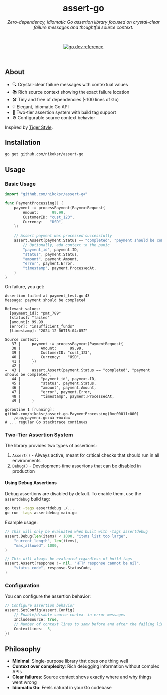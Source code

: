 <div align="center">

&nbsp;
<h1>assert-go</h1>
<p><i>Zero-dependency, idiomatic Go assertion library focused on crystal-clear failure messages and thoughtful source context.</i></p>

&nbsp;

[![go.dev reference](https://img.shields.io/badge/go.dev-reference-007d9c?logo=go&logoColor=white&style=flat)](https://pkg.go.dev/github.com/nikoksr/assert-go)
</div>

&nbsp;

## About

- 🔍 Crystal-clear failure messages with contextual values
- 📚 Rich source context showing the exact failure location
- 🛠 Tiny and free of dependencies (~100 lines of Go)
- 💡 Elegant, idiomatic Go API
- 🎯 Two-tier assertion system with build tag support
- ⚙️ Configurable source context behavior

Inspired by [Tiger Style](https://github.com/tigerbeetle/tigerbeetle/blob/main/docs/TIGER_STYLE.md#safety).

## Installation

```bash
go get github.com/nikoksr/assert-go
```

## Usage

### Basic Usage

```go
import "github.com/nikoksr/assert-go"

func PaymentProcessing() {
    payment := processPayment(PaymentRequest{
        Amount:      99.99,
        CustomerID: "cust_123",
        Currency:   "USD",
    })
    
    // Assert payment was processed successfully
    assert.Assert(payment.Status == "completed", "payment should be completed",
        // Optionally, add context to the panic
        "payment_id", payment.ID,
        "status", payment.Status,
        "amount", payment.Amount,
        "error", payment.Error,
        "timestamp", payment.ProcessedAt,
    )
}
```

On failure, you get:

```
Assertion failed at payment_test.go:43
Message: payment should be completed

Relevant values:
  [payment_id]: "pmt_789"
  [status]: "failed"
  [amount]: 99.99
  [error]: "insufficient_funds"
  [timestamp]: "2024-12-06T15:04:05Z"

Source context:
   37 |     payment := processPayment(PaymentRequest{
   38 |         Amount:      99.99,
   39 |         CustomerID: "cust_123",
   40 |         Currency:   "USD",
   41 |     })
   42 |
→  43 |     assert.Assert(payment.Status == "completed", "payment should be completed",
   44 |         "payment_id", payment.ID,
   45 |         "status", payment.Status,
   46 |         "amount", payment.Amount,
   47 |         "error", payment.Error,
   48 |         "timestamp", payment.ProcessedAt,
   49 |     )

goroutine 1 [running]:
github.com/nikoksr/assert-go.PaymentProcessing(0xc00011c000)
    /app/payment.go:43 +0x1b4
# ... regular Go stacktrace continues
```

### Two-Tier Assertion System

The library provides two types of assertions:

1. `Assert()` - Always active, meant for critical checks that should run in all environments
2. `Debug()` - Development-time assertions that can be disabled in production

#### Using Debug Assertions

Debug assertions are disabled by default. To enable them, use the `assertdebug` build tag:

```bash
go test -tags assertdebug ./...
go run -tags assertdebug main.go
```

Example usage:

```go
// This will only be evaluated when built with -tags assertdebug
assert.Debug(len(items) < 1000, "items list too large",
    "current_length", len(items),
    "max_allowed", 1000,
)

// This will always be evaluated regardless of build tags
assert.Assert(response != nil, "HTTP response cannot be nil",
    "status_code", response.StatusCode,
)
```

### Configuration

You can configure the assertion behavior:

```go
// Configure assertion behavior
assert.SetConfig(assert.Config{
    // Enable/disable source context in error messages
    IncludeSource: true,
    // Number of context lines to show before and after the failing line
    ContextLines:  5,
})
```

## Philosophy

- **Minimal**: Single-purpose library that does one thing well
- **Context over complexity**: Rich debugging information without complex APIs
- **Clear failures**: Source context shows exactly where and why things went wrong
- **Idiomatic Go**: Feels natural in your Go codebase
